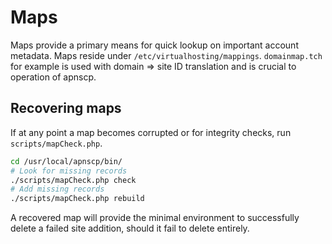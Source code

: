 # Maps

Maps provide a primary means for quick lookup on important account metadata. Maps reside under `/etc/virtualhosting/mappings`. `domainmap.tch` for example is used with domain => site ID translation and is crucial to operation of apnscp.

## Recovering maps

If at any point a map becomes corrupted or for integrity checks, run `scripts/mapCheck.php`.

```bash
cd /usr/local/apnscp/bin/
# Look for missing records
./scripts/mapCheck.php check
# Add missing records
./scripts/mapCheck.php rebuild
```

A recovered map will provide the minimal environment to successfully delete a failed site addition, should it fail to delete entirely.

